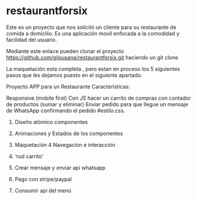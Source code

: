 # restaurantforsix
Este es un proyecto que nos solicitó un cliente para su restaurante de comida a domicilio.
Es una aplicación movil enfocada a la comodidad y facilidad del usuario.


Mediante este enlace pueden clonar el proyecto https://github.com/gilsusana/restaurantforsix.git
haciendo un git clone

La maquetación esta completa , pero estan en proceso los 5 siguientes pasos que les dejamos puesto en el siguiente apartado.



Proyecto APP para un Restaurante Características:

Responsive (mobile first)
Con JS hacer un carrito de compras con contador de productos (sumar y eliminar)
Enviar pedido para que llegue un mensaje de WhatsApp confirmando el pedido #estilo.css.

1. Diseño atómico componentes
2. Animaciones y Estados de los componentes
3. Maquetación
4 Navegación e interacción


5. ‘rud carrito’
6. Crear mensaje y enviar api whatsapp

7. Pago con stripe/paypal
8. Consumir api del menú

